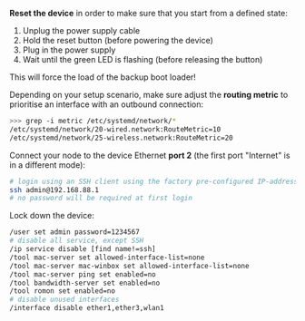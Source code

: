 **Reset the device** in order to make sure that you start from a defined state:

1. Unplug the power supply cable
2. Hold the reset button (before powering the device)
3. Plug in the power supply
4. Wait until the green LED is flashing (before releasing the button)

This will force the load of the backup boot loader!

Depending on your setup scenario, make sure adjust the **routing metric** to
prioritise an interface with an outbound connection:

```bash
>>> grep -i metric /etc/systemd/network/*
/etc/systemd/network/20-wired.network:RouteMetric=10
/etc/systemd/network/25-wireless.network:RouteMetric=20
```

Connect your node to the device Ethernet **port 2** (the first port "Internet"
is in a different mode):

```bash
# login using an SSH client using the factory pre-configured IP-address/username
ssh admin@192.168.88.1
# no password will be required at first login
```

Lock down the device:

```bash
/user set admin password=1234567
# disable all service, except SSH
/ip service disable [find name!=ssh]
/tool mac-server set allowed-interface-list=none
/tool mac-server mac-winbox set allowed-interface-list=none
/tool mac-server ping set enabled=no
/tool bandwidth-server set enabled=no
/tool romon set enabled=no
# disable unused interfaces
/interface disable ether1,ether3,wlan1
```
